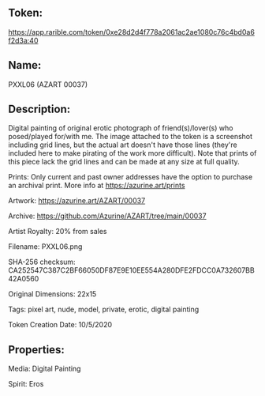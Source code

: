 ## Token:

https://app.rarible.com/token/0xe28d2d4f778a2061ac2ae1080c76c4bd0a6f2d3a:40

## Name:

PXXL06 (AZART 00037)

## Description: 

Digital painting of original erotic photograph of friend(s)/lover(s) who posed/played for/with me. The image attached to the token is a screenshot including grid lines, but the actual art doesn't have those lines (they're included here to make pirating of the work more difficult). Note that prints of this piece lack the grid lines and can be made at any size at full quality.

Prints: Only current and past owner addresses have the option to purchase an archival print. More info at https://azurine.art/prints

Artwork: https://azurine.art/AZART/00037

Archive: https://github.com/Azurine/AZART/tree/main/00037

Artist Royalty: 20% from sales

Filename: PXXL06.png

SHA-256 checksum: CA252547C387C2BF66050DF87E9E10EE554A280DFE2FDCC0A732607BB42A0560

Original Dimensions: 22x15

Tags: pixel art, nude, model, private, erotic, digital painting

Token Creation Date: 10/5/2020

## Properties:

Media: Digital Painting

Spirit: Eros